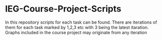 # IEG-Course-Project-Scripts
In this repository scripts for each task can be found. There are iterations of them for each task marked by 1,2,3 etc with 3 being the latest itaration. Graphs included in the course project may originate from any iteration
